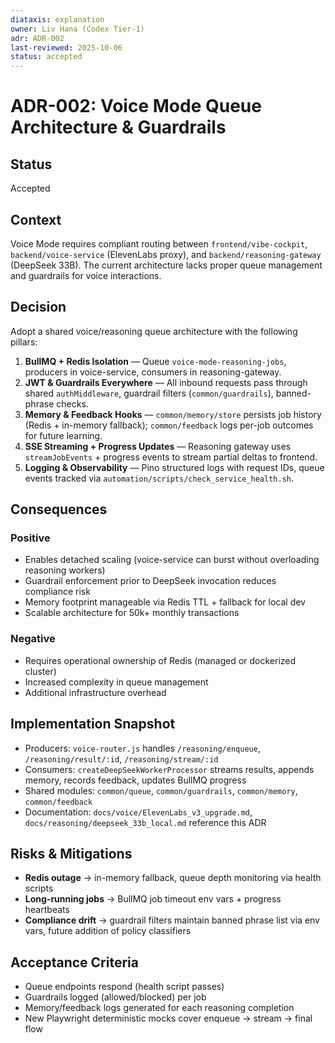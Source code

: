 ```yaml
---
diataxis: explanation
owner: Liv Hana (Codex Tier‑1)
adr: ADR-002
last-reviewed: 2025-10-06
status: accepted
---
```


# ADR-002: Voice Mode Queue Architecture & Guardrails

## Status

Accepted

## Context

Voice Mode requires compliant routing between `frontend/vibe-cockpit`, `backend/voice-service` (ElevenLabs proxy), and `backend/reasoning-gateway` (DeepSeek 33B). The current architecture lacks proper queue management and guardrails for voice interactions.

## Decision

Adopt a shared voice/reasoning queue architecture with the following pillars:

1. **BullMQ + Redis Isolation** — Queue `voice-mode-reasoning-jobs`, producers in voice-service, consumers in reasoning-gateway.
2. **JWT & Guardrails Everywhere** — All inbound requests pass through shared `authMiddleware`, guardrail filters (`common/guardrails`), banned-phrase checks.
3. **Memory & Feedback Hooks** — `common/memory/store` persists job history (Redis + in-memory fallback); `common/feedback` logs per-job outcomes for future learning.
4. **SSE Streaming + Progress Updates** — Reasoning gateway uses `streamJobEvents` + progress events to stream partial deltas to frontend.
5. **Logging & Observability** — Pino structured logs with request IDs, queue events tracked via `automation/scripts/check_service_health.sh`.

## Consequences

### Positive

- Enables detached scaling (voice-service can burst without overloading reasoning workers)
- Guardrail enforcement prior to DeepSeek invocation reduces compliance risk
- Memory footprint manageable via Redis TTL + fallback for local dev
- Scalable architecture for 50k+ monthly transactions

### Negative

- Requires operational ownership of Redis (managed or dockerized cluster)
- Increased complexity in queue management
- Additional infrastructure overhead

## Implementation Snapshot

- Producers: `voice-router.js` handles `/reasoning/enqueue`, `/reasoning/result/:id`, `/reasoning/stream/:id`
- Consumers: `createDeepSeekWorkerProcessor` streams results, appends memory, records feedback, updates BullMQ progress
- Shared modules: `common/queue`, `common/guardrails`, `common/memory`, `common/feedback`
- Documentation: `docs/voice/ElevenLabs_v3_upgrade.md`, `docs/reasoning/deepseek_33b_local.md` reference this ADR

## Risks & Mitigations

- **Redis outage** → in-memory fallback, queue depth monitoring via health scripts
- **Long-running jobs** → BullMQ job timeout env vars + progress heartbeats
- **Compliance drift** → guardrail filters maintain banned phrase list via env vars, future addition of policy classifiers

## Acceptance Criteria

- Queue endpoints respond (health script passes)
- Guardrails logged (allowed/blocked) per job
- Memory/feedback logs generated for each reasoning completion
- New Playwright deterministic mocks cover enqueue → stream → final flow

<!-- Last verified: 2025-10-02 -->

<!-- Optimized: 2025-10-02 -->

<!-- Last updated: 2025-10-02 -->

<!-- Last optimized: 2025-10-02 -->
